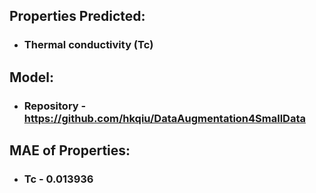 ## Properties Predicted: 
- ### Thermal conductivity (Tc)

## Model:
- ### Repository - https://github.com/hkqiu/DataAugmentation4SmallData

## MAE of Properties:
- ### Tc - 0.013936